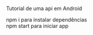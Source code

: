 Tutorial   de  uma  api em Android 

 npm i  para instalar  dependências  
 npm start  para   iniciar app

